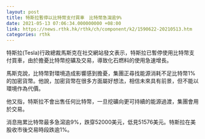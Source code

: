 ```yaml
---
layout: post
title: 特斯拉暫停以比特幣支付買車　比特幣急瀉逾9%
date: 2021-05-13 07:06:34.000000000 +08:00
link: https://news.rthk.hk/rthk/ch/component/k2/1590622-20210513.htm
categories: rthk
---
```


特斯拉(Tesla)行政總裁馬斯克在社交網站發文表示，特斯拉已暫停使用比特幣支付買車，由於擔憂比特幣挖礦及交易，導致化石燃料的使用急速增長。

馬斯克說，比特幣對環境造成影響感到擔憂，集團正尋找能源消耗不足比特幣1%的加密貨幣。他說，加密貨幣在很多方面屬好想法，相信未來具有前景，但不能以環境作為代價。

他又指，特斯拉不會出售任何比特幣，一旦挖礦向更可持續的能源過渡，集團會用於交易。

消息拖累比特幣最多急瀉逾9%，跌穿52000美元，低見51576美元。特斯拉在美股收市後交易時段跌逾1%。
